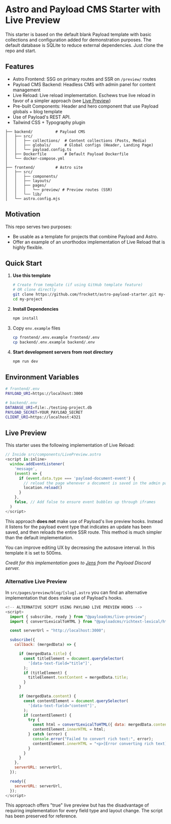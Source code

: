 # Astro and Payload CMS Starter with Live Preview

This starter is based on the default blank Payload template with basic collections and configuration added for demonstration purposes. The default database is SQLite to reduce external dependencies. Just clone the repo and start.

## Features

- Astro Frontend: SSG on primary routes and SSR on `/preview/` routes
- Payload CMS Backend: Headless CMS with admin panel for content management
- Live Reload: Live reload implementation. Eschews true live reload in favor of a simpler approach (see [Live Preview](#live-preview))
- Pre-built Components: Header and hero component that use Payload globals + blog template
- Use of Payload's REST API.
- Tailwind CSS + Typography plugin

```
├── backend/          # Payload CMS
│   ├── src/
│   │   ├── collections/  # Content collections (Posts, Media)
│   │   ├── globals/      # Global configs (Header, Landing Page)
│   │   └── payload.config.ts
│   ├── Dockerfile        # Default Payload Dockerfile
│   └── docker-compose.yml
│
├── frontend/         # Astro site
│   ├── src/
│   │   ├── components/
│   │   ├── layouts/
│   │   ├── pages/
│   │   │   └── preview/ # Preview routes (SSR)
│   │   └── lib/
│   └── astro.config.mjs
```

## Motivation

This repo serves two purposes:

- Be usable as a template for projects that combine Payload and Astro.
- Offer an example of an unorthodox implementation of Live Reload that is highly flexible.

## Quick Start

1. **Use this template**
   ```bash
   # Create from template (if using GitHub template feature)
   # OR clone directly
   git clone https://github.com/frockett/astro-payload-starter.git my-project
   cd my-project
   ```
2. **Install Dependencies**
   ```bash
   npm install
   ```
3. Copy `env.example` files
   ```bash
   cp frontend/.env.example frontend/.env
   cp backend/.env.example backend/.env
   ```
4. **Start development servers from root directory**
   ```bash
   npm run dev
   ```

## Environment Variables

```bash
# frontend/.env
PAYLOAD_URI=https://localhost:3000

# backend/.env
DATABASE_URI=file:./testing-project.db
PAYLOAD_SECRET=YOUR_PAYLOAD_SECRET
CLIENT_URI=https://localhost:4321
```

## Live Preview

This starter uses the following implementation of Live Reload:

```ts
// Inside src/components/LivePreview.astro
<script is:inline>
  window.addEventListener(
    'message',
    (event) => {
      if (event.data.type === 'payload-document-event') {
        // reload the page whenever a document is saved in the admin panel to get the latest data
        location.reload()
      }
    },
    false, // Add false to ensure event bubbles up through iframes
  )
</script>
```

This approach **does not** make use of Payload's live preview hooks. Instead it listens for the payload event type that indicates an update has been saved, and then reloads the entire SSR route. This method is much simpler than the default implementation.

You can improve editing UX by decreasing the autosave interval. In this template it is set to 500ms.

_Credit for this implementation goes to [Jens](https://jhb.software/en) from the Payload Discord server._

### Alternative Live Preview

In `src/pages/preview/blog/[slug].astro` you can find an alternative implementation that does make use of Payload's hooks.

```js
<!-- ALTERNATIVE SCRIPT USING PAYLOAD LIVE PREVIEW HOOKS -->
<script>
  import { subscribe, ready } from "@payloadcms/live-preview";
  import { convertLexicalToHTML } from "@payloadcms/richtext-lexical/html";

  const serverUrl = "http://localhost:3000";

  subscribe({
    callback: (mergedData) => {

      if (mergedData.title) {
        const titleElement = document.querySelector(
          '[data-text-field="title"]',
        );
        if (titleElement) {
          titleElement.textContent = mergedData.title;
        }
      }

      if (mergedData.content) {
        const contentElement = document.querySelector(
          '[data-text-field="content"]',
        );
        if (contentElement) {
          try {
            const html = convertLexicalToHTML({ data: mergedData.content });
            contentElement.innerHTML = html;
          } catch (error) {
            console.error("Failed to convert rich text:", error);
            contentElement.innerHTML = "<p>[Error converting rich text]</p>";
          }
        }
      }
    },
    serverURL: serverUrl,
  });

  ready({
    serverURL: serverUrl,
  });
</script>
```

This approach offers "true" live preview but has the disadvantage of requiring implementation for every field type and layout change. The script has been preserved for reference.
